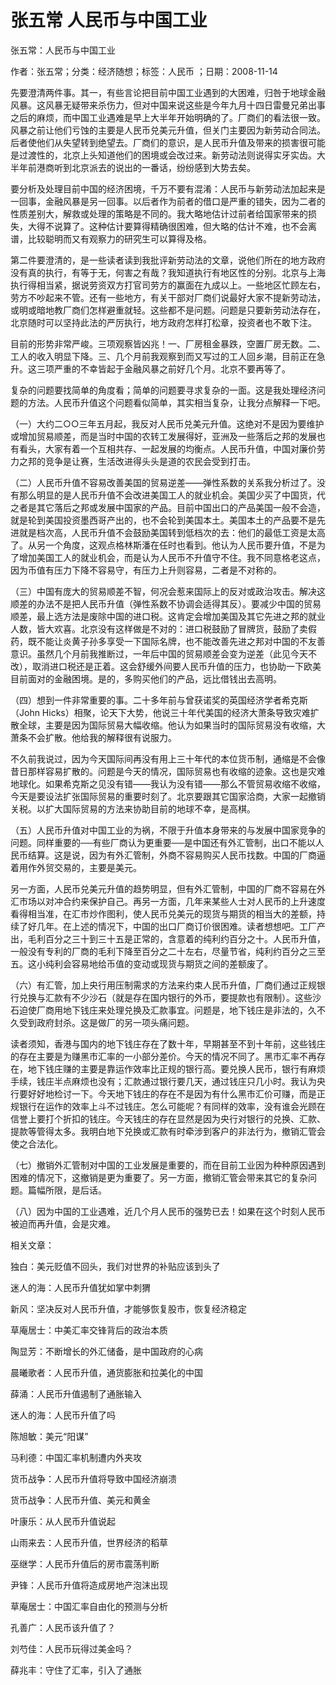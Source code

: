 # 张五常  人民币与中国工业  
  
张五常：人民币与中国工业  
作者：张五常；分类：经济随想；标签：人民币 ；日期：2008-11-14  
先要澄清两件事。其一，有些言论把目前中国工业遇到的大困难，归咎于地球金融风暴。这风暴无疑带来杀伤力，但对中国来说这些是今年九月十四日雷曼兄弟出事之后的麻烦，而中国工业遇难是早上大半年开始明确的了。厂商们的看法很一致。风暴之前让他们亏蚀的主要是人民币兑美元升值，但关门主要因为新劳动合同法。后者使他们从失望转到绝望去。厂商们的意识，是人民币升值及带来的损害很可能是过渡性的，北京上头知道他们的困境或会改过来。新劳动法则说得实牙实齿。大半年前港商听到北京派去的说出的一番话，纷纷感到大势去矣。  
要分析及处理目前中国的经济困境，千万不要有混淆：人民币与新劳动法加起来是一回事，金融风暴是另一回事。以后者作为前者的借口是严重的错失，因为二者的性质差别大，解救或处理的策略是不同的。我大略地估计过前者给国家带来的损失，大得不说算了。这种估计要算得精确很困难，但大略的估计不难，也不会离谱，比较聪明而又有观察力的研究生可以算得及格。  
第二件要澄清的，是一些读者读到我批评新劳动法的文章，说他们所在的地方政府没有真的执行，有等于无，何害之有哉？我知道执行有地区性的分别。北京与上海执行得相当紧，据说劳资双方打官司劳方的赢面在九成以上。一些地区忙顾左右，劳方不吵起来不管。还有一些地方，有关干部对厂商们说最好大家不提新劳动法，或明或暗地教厂商们怎样避重就轻。这些都不是问题。问题是只要新劳动法存在，北京随时可以坚持此法的严厉执行，地方政府怎样打松章，投资者也不敢下注。  
目前的形势非常严峻。三项观察皆凶兆！一、厂房租金暴跌，空置厂房无数。二、工人的收入明显下降。三、几个月前我观察到而又写过的工人回乡潮，目前正在急升。这三项严重的不幸皆起于金融风暴之前好几个月。北京不要再等了。  
复杂的问题要找简单的角度看；简单的问题要寻求复杂的一面。这是我处理经济问题的方法。人民币升值这个问题看似简单，其实相当复杂，让我分点解释一下吧。  
（一）大约二○○三年五月起，我反对人民币兑美元升值。这绝对不是因为要维护或增加贸易顺差，而是当时中国的农转工发展得好，亚洲及一些落后之邦的发展也有看头，大家有着一个互相共存、一起发展的均衡点。人民币升值，中国对廉价劳力之邦的竞争是让赛，生活改进得头头是道的农民会受到打击。  
（二）人民币升值不容易改善美国的贸易逆差——弹性系数的关系我分析过了。没有那么明显的是人民币升值不会改进美国工人的就业机会。美国少买了中国货，代之者是其它落后之邦或发展中国家的产品。目前中国出口的产品美国一般不会造，就是轮到美国投资墨西哥产出的，也不会轮到美国本土。美国本土的产品要不是先进就是档次高，人民币升值不会鼓励美国转到低档次的去：他们的最低工资是太高了。从另一个角度，这观点格林斯潘在任时也看到。他认为人民币要升值，不是为了增加美国工人的就业机会，而是认为人民币不升值守不住。我不同意格老这点，因为币值有压力下降不容易守，有压力上升则容易，二者是不对称的。  
（三）中国有庞大的贸易顺差不智，何况会惹来国际上的反对或政治攻击。解决这顺差的办法不是把人民币升值（弹性系数不协调会适得其反）。要减少中国的贸易顺差，最上选方法是废除中国的进口税。这肯定会增加美国及其它先进之邦的就业人数，皆大欢喜。北京没有这样做是不对的：进口税鼓励了冒牌货，鼓励了卖假药，既不能让炎黄子孙多享受一下国际名牌，也不能改善先进之邦对中国的不友善意识。虽然几个月前我推断过，一年后中国的贸易顺差会变为逆差（此见今天不改），取消进口税还是正着。这会舒缓外间要人民币升值的压力，也协助一下欧美目前面对的金融困境。是的，多购买他们的产品，远比借钱出去高明。  
（四）想到一件非常重要的事。二十多年前与曾获诺奖的英国经济学者希克斯（John Hicks）相聚，论天下大势，他说三十年代美国的经济大萧条导致灾难扩散全球，主要是因为国际贸易大幅收缩。他认为如果当时的国际贸易没有收缩，大萧条不会扩散。他给我的解释很有说服力。  
不久前我说过，因为今天国际间再没有用上三十年代的本位货币制，通缩是不会像昔日那样容易扩散的。问题是今天的情况，国际贸易也有收缩的迹象。这也是灾难地球化。如果希克斯之见没有错——我认为没有错——那么不管贸易收缩不收缩，今天是要设法扩张国际贸易的重要时刻了。北京要跟其它国家洽商，大家一起撤销关税。以扩大国际贸易的方法来协助目前的地球不幸，是高棋。  
（五）人民币升值对中国工业的为祸，不限于升值本身带来的与发展中国家竞争的问题。同样重要的──有些厂商认为更重要──是中国还有外汇管制，出口不能以人民币结算。这是说，因为有外汇管制，外商不容易购买人民币找数。中国的厂商逼着用作外贸交易的，主要是美元。  
另一方面，人民币兑美元升值的趋势明显，但有外汇管制，中国的厂商不容易在外汇市场以对冲合约来保护自己。再另一方面，几年来某些人士对人民币的上升速度看得相当准，在汇市炒作图利，使人民币兑美元的现货与期货的相当大的差额，持续了好几年。在上述的情况下，中国的出口厂商订价很困难。读者想想吧。工厂产出，毛利百分之三十到三十五是正常的，含意着的纯利约百分之十。人民币升值，一般没有专利的厂商的毛利下降至百分之二十左右，尽量节省，纯利约百分之三至五。这小纯利会容易地给币值的变动或现货与期货之间的差额废了。  
（六）有汇管，加上央行用压制需求的方法来约束人民币升值，厂商们通过正规银行兑换与汇款有不少沙石（就是存在国内银行的外币，要提款也有限制）。这些沙石迫使厂商用地下钱庄来处理兑换及汇款事宜。问题是，地下钱庄是非法的，久不久受到政府封杀。这是做厂的另一项头痛问题。  
读者须知，香港与国内的地下钱庄存在了数十年，早期甚至不到十年前，这些钱庄的存在主要是为赚黑市汇率的一小部分差价。今天的情况不同了。黑市汇率不再存在，地下钱庄赚的主要是靠运作效率比正规的银行高。要兑换人民币，银行有麻烦手续，钱庄半点麻烦也没有；汇款通过银行要几天，通过钱庄只几小时。我认为央行要好好地检讨一下。今天地下钱庄的存在不是因为有什么黑市汇价可赚，而是正规银行在运作的效率上斗不过钱庄。怎么可能呢？有同样的效率，没有谁会光顾在信誉上要打个折扣的钱庄。今天钱庄的存在显然是因为央行对银行的兑换、汇款、提款等管得太多。我明白地下兑换或汇款有时牵涉到客户的非法行为，撤销汇管会使之合法化。  
（七）撤销外汇管制对中国的工业发展是重要的，而在目前工业因为种种原因遇到困难的情况下，这撤销是更为重要了。另一方面，撤销汇管会带来其它的复杂问题。篇幅所限，是后话。  
（八）因为中国的工业遇难，近几个月人民币的强势已去！如果在这个时刻人民币被迫而再升值，会是灾难。  
  
相关文章：  
独白：美元贬值不回头，我们对世界的补贴应该到头了  
迷人的海：人民币升值犹如掌中刺猬  
新风：坚决反对人民币升值，才能够恢复股市，恢复经济稳定  
草庵居士：中美汇率交锋背后的政治本质  
陶显芳：不断增长的外汇储备，是中国政府的心病  
晨曦歌者：人民币升值，通货膨胀和拉美化的中国  
薛涌：人民币升值遏制了通胀输入  
迷人的海：人民币升值了吗  
陈旭敏：美元“阳谋”  
马利德：中国汇率机制遭内外夹攻  
货币战争：人民币升值将导致中国经济崩溃  
货币战争：人民币升值、美元和黄金  
叶康乐：从人民币升值说起  
山雨来去：人民币升值，世界经济的稻草  
巫继学：人民币升值后的房市震荡判断  
尹锋：人民币升值将造成房地产泡沫出现  
草庵居士：中国汇率自由化的预测与分析  
孔善广：人民币该升值了？  
刘芍佳：人民币玩得过美金吗？  
薛兆丰：守住了汇率，引入了通胀